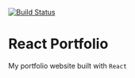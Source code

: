 [![Build Status](https://travis-ci.com/material-components/material-components-web.svg?branch=master)](https://travis-ci.com/material-components/material-components-web)

# React Portfolio

My portfolio website built with `React`